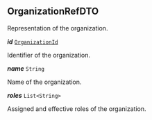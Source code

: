 

## OrganizationRefDTO



Representation of the organization.





  
<article>

***id*** [`OrganizationId`](/storybook/organization-model--page#organizationid) 

Identifier of the organization.

</article>
<article>

***name*** `String` 

Name of the organization.

</article>
<article>

***roles*** `List<String>` 

Assigned and effective roles of the organization.

</article>

